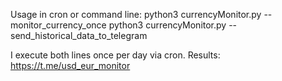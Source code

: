 Usage in cron or command line:
python3 currencyMonitor.py --monitor_currency_once
python3 currencyMonitor.py --send_historical_data_to_telegram

I execute both lines once per day via cron.
Results: https://t.me/usd_eur_monitor
